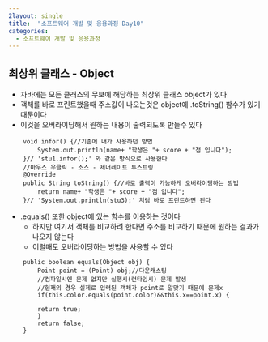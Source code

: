 ```yaml
---
2layout: single
title:  "소프트웨어 개발 및 응용과정 Day10"
categories:
  - 소프트웨어 개발 및 응용과정
---
```


## 최상위 클래스 - Object

* 자바에는 모든 클래스의 무보에 해당하는 최상위 클래스 object가 있다
* 객체를 바로 프린트했을때 주소값이 나오는것은 object에 .toString() 함수가 있기 때문이다
* 이것을 오버라이딩해서 원하는 내용이 출력되도록 만들수 있다

```
	void infor() {//기존에 내가 사용하던 방법
		System.out.println(name+ "학생은 "+ score + "점 입니다");
	}// 'stu1.infor();' 와 같은 방식으로 사용한다
	//마우스 우클릭 - 소스 - 제너레이트 투스트링
	@Override
	public String toString() {//바로 출력이 가능하게 오버라이딩하는 방법
		return name+ "학생은 "+ score + "점 입니다";
	}// 'System.out.println(stu3);' 처럼 바로 프린트하면 된다
```

* .equals() 또한 object에 있는 함수를 이용하는 것이다
  * 하지만 여기서 객체를 비교하려 한다면 주소를 비교하기 때문에 원하는 결과가 나오지 않는다
  * 이럴때도 오버라이딩하는 방법을 사용할 수 있다

```
	public boolean equals(Object obj) {
		Point point = (Point) obj;//다운캐스팅
		//컴파일시엔 문제 없지만 실행시(런타임시) 문제 발생
		//현재의 경우 실제로 입력된 객체가 point로 알맞기 때문에 문제x
		if(this.color.equals(point.color)&&this.x==point.x) {

		return true;
		}
		return false;
	}
```



